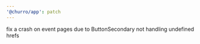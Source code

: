 ```yaml
---
'@churro/app': patch
---
```


fix a crash on event pages due to ButtonSecondary not handling undefined hrefs